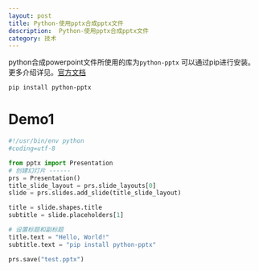 ```yaml
---
layout: post
title: Python-使用pptx合成pptx文件
description:  Python-使用pptx合成pptx文件
category: 技术
---
```


python合成powerpoint文件所使用的库为`python-pptx`
可以通过pip进行安装。
更多介绍详见。[官方文档](https://python-pptx.readthedocs.io/en/latest/index.html)
```
pip install python-pptx
```

# Demo1

```python
#!/usr/bin/env python
#coding=utf-8

from pptx import Presentation
# 创建幻灯片 ------
prs = Presentation()
title_slide_layout = prs.slide_layouts[0]
slide = prs.slides.add_slide(title_slide_layout)

title = slide.shapes.title
subtitle = slide.placeholders[1]

# 设置标题和副标题
title.text = "Hello, World!"
subtitle.text = "pip install python-pptx"

prs.save("test.pptx")


```
